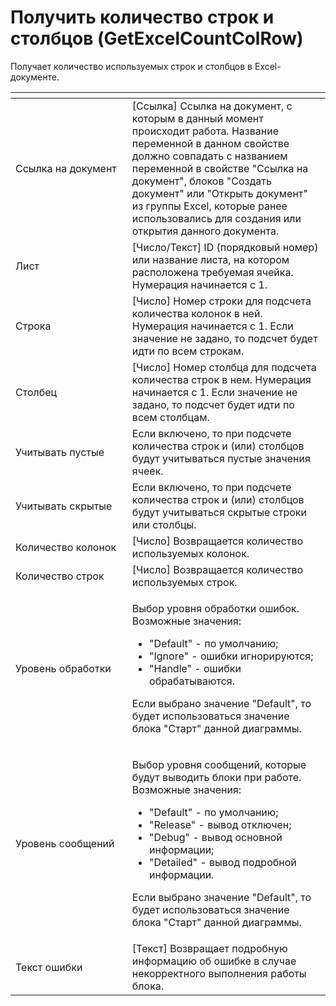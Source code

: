 # Получить количество строк и столбцов (GetExcelCountColRow)

Получает количество используемых строк и столбцов в Excel-документе.

<table data-header-hidden><thead><tr><th width="200"></th><th width="352"></th></tr></thead><tbody><tr><td>Ссылка на документ</td><td>[Ссылка] Ссылка на документ, с которым в данный момент происходит работа. Название переменной в данном свойстве должно совпадать с названием переменной в свойстве "Ссылка на документ", блоков "Создать документ" или "Открыть документ" из группы Excel, которые ранее использовались для создания или открытия данного документа.</td></tr><tr><td>Лист</td><td>[Число/Текст] ID (порядковый номер) или название листа, на котором расположена требуемая ячейка. Нумерация начинается с 1.</td></tr><tr><td>Строка</td><td>[Число] Номер строки для подсчета количества колонок в ней. Нумерация начинается с 1. Если значение не задано, то подсчет будет идти по всем строкам.</td></tr><tr><td>Столбец</td><td>[Число] Номер столбца для подсчета количества строк в нем. Нумерация начинается с 1. Если значение не задано, то подсчет будет идти по всем столбцам.</td></tr><tr><td>Учитывать пустые</td><td>Если включено, то при подсчете количества строк и (или) столбцов будут учитываться пустые значения ячеек.</td></tr><tr><td>Учитывать скрытые</td><td>Если включено, то при подсчете количества строк и (или) столбцов будут учитываться скрытые строки или столбцы.</td></tr><tr><td>Количество колонок</td><td>[Число] Возвращается количество используемых колонок.</td></tr><tr><td>Количество строк</td><td>[Число] Возвращается количество используемых строк.</td></tr><tr><td>Уровень обработки</td><td><p>Выбор уровня обработки ошибок. Возможные значения: </p><ul><li>"Default" - по умолчанию; </li><li>"Ignore" - ошибки игнорируются; </li><li>"Handle" - ошибки обрабатываются. </li></ul><p>Если выбрано значение "Default", то будет использоваться значение блока "Старт" данной диаграммы.</p></td></tr><tr><td>Уровень сообщений</td><td><p>Выбор уровня сообщений, которые будут выводить блоки при работе. Возможные значения: </p><ul><li>"Default" - по умолчанию; </li><li>"Release" - вывод отключен; </li><li>"Debug" - вывод основной информации; </li><li>"Detailed" - вывод подробной информации. </li></ul><p>Если выбрано значение "Default", то будет использоваться значение блока "Старт" данной диаграммы.</p></td></tr><tr><td>Текст ошибки</td><td>[Текст] Возвращает подробную информацию об ошибке в случае некорректного выполнения работы блока.</td></tr></tbody></table>
